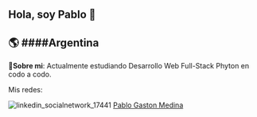 ## Hola, soy Pablo 👋
🌎 ####Argentina
---

👋**Sobre mi**: Actualmente estudiando Desarrollo Web Full-Stack Phyton en codo a codo.

<!--
Here are some ideas to get you started:

- 🔭 I’m currently working on ...
- 🌱 I’m currently learning ...
- 👯 I’m looking to collaborate on ...
- 🤔 I’m looking for help with ...![linkedin_socialnetwork_17441](https://github.com/PabloGastonMedina/PabloGastonMedina/assets/99515825/d23b48d3-7bf2-4ba4-a775-5371ccdd7c1a)

- 💬 Ask me about ...
- 📫 How to reach me: ...
- 😄 Pronouns: ...
- ⚡ Fun fact: ...
-->
Mis redes:


![linkedin_socialnetwork_17441](https://github.com/PabloGastonMedina/PabloGastonMedina/assets/99515825/d23b48d3-7bf2-4ba4-a775-5371ccdd7c1a)
[Pablo Gaston Medina](www.linkedin.com/in/pablo-gastón-medina)



